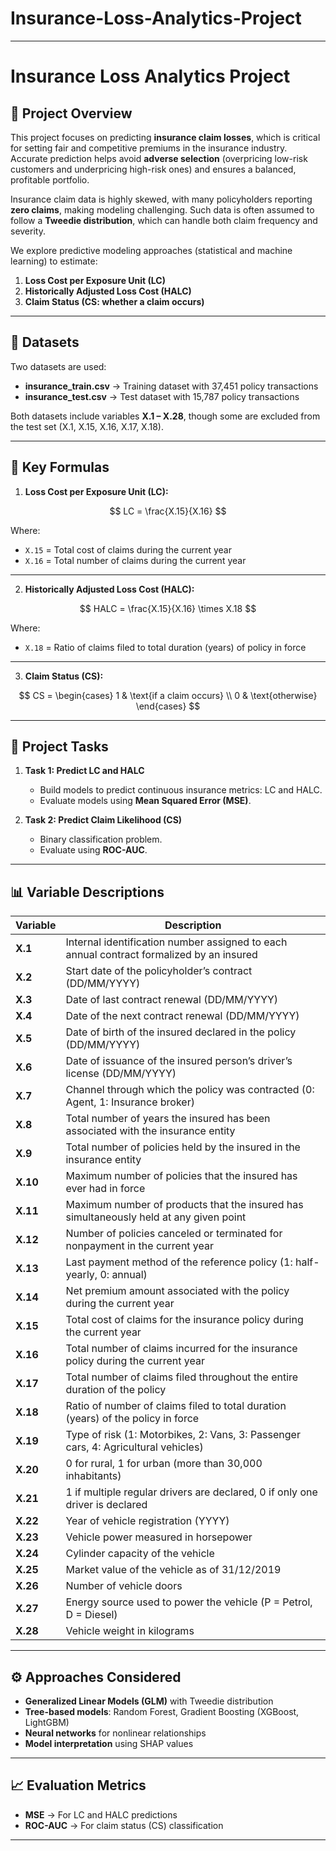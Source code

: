 # Insurance-Loss-Analytics-Project
---

# Insurance Loss Analytics Project

## 📌 Project Overview

This project focuses on predicting **insurance claim losses**, which is critical for setting fair and competitive premiums in the insurance industry. Accurate prediction helps avoid **adverse selection** (overpricing low-risk customers and underpricing high-risk ones) and ensures a balanced, profitable portfolio.

Insurance claim data is highly skewed, with many policyholders reporting **zero claims**, making modeling challenging. Such data is often assumed to follow a **Tweedie distribution**, which can handle both claim frequency and severity.

We explore predictive modeling approaches (statistical and machine learning) to estimate:

1. **Loss Cost per Exposure Unit (LC)**
2. **Historically Adjusted Loss Cost (HALC)**
3. **Claim Status (CS: whether a claim occurs)**

---

## 📂 Datasets

Two datasets are used:

* **insurance\_train.csv** → Training dataset with 37,451 policy transactions
* **insurance\_test.csv** → Test dataset with 15,787 policy transactions

Both datasets include variables **X.1 – X.28**, though some are excluded from the test set (X.1, X.15, X.16, X.17, X.18).

---

## 🧮 Key Formulas

1. **Loss Cost per Exposure Unit (LC):**

$$
LC = \frac{X.15}{X.16}
$$

Where:

* `X.15` = Total cost of claims during the current year
* `X.16` = Total number of claims during the current year

---

2. **Historically Adjusted Loss Cost (HALC):**

$$
HALC = \frac{X.15}{X.16} \times X.18
$$

Where:

* `X.18` = Ratio of claims filed to total duration (years) of policy in force

---

3. **Claim Status (CS):**

$$
CS =
\begin{cases} 
1 & \text{if a claim occurs} \\ 
0 & \text{otherwise} 
\end{cases}
$$

---

## 🎯 Project Tasks

1. **Task 1: Predict LC and HALC**

   * Build models to predict continuous insurance metrics: LC and HALC.
   * Evaluate models using **Mean Squared Error (MSE)**.

2. **Task 2: Predict Claim Likelihood (CS)**

   * Binary classification problem.
   * Evaluate using **ROC-AUC**.

---

## 📊 Variable Descriptions

| Variable | Description                                                                              |
| -------- | ---------------------------------------------------------------------------------------- |
| **X.1**  | Internal identification number assigned to each annual contract formalized by an insured |
| **X.2**  | Start date of the policyholder’s contract (DD/MM/YYYY)                                   |
| **X.3**  | Date of last contract renewal (DD/MM/YYYY)                                               |
| **X.4**  | Date of the next contract renewal (DD/MM/YYYY)                                           |
| **X.5**  | Date of birth of the insured declared in the policy (DD/MM/YYYY)                         |
| **X.6**  | Date of issuance of the insured person’s driver’s license (DD/MM/YYYY)                   |
| **X.7**  | Channel through which the policy was contracted (0: Agent, 1: Insurance broker)          |
| **X.8**  | Total number of years the insured has been associated with the insurance entity          |
| **X.9**  | Total number of policies held by the insured in the insurance entity                     |
| **X.10** | Maximum number of policies that the insured has ever had in force                        |
| **X.11** | Maximum number of products that the insured has simultaneously held at any given point   |
| **X.12** | Number of policies canceled or terminated for nonpayment in the current year             |
| **X.13** | Last payment method of the reference policy (1: half-yearly, 0: annual)                  |
| **X.14** | Net premium amount associated with the policy during the current year                    |
| **X.15** | Total cost of claims for the insurance policy during the current year                    |
| **X.16** | Total number of claims incurred for the insurance policy during the current year         |
| **X.17** | Total number of claims filed throughout the entire duration of the policy                |
| **X.18** | Ratio of number of claims filed to total duration (years) of the policy in force         |
| **X.19** | Type of risk (1: Motorbikes, 2: Vans, 3: Passenger cars, 4: Agricultural vehicles)       |
| **X.20** | 0 for rural, 1 for urban (more than 30,000 inhabitants)                                  |
| **X.21** | 1 if multiple regular drivers are declared, 0 if only one driver is declared             |
| **X.22** | Year of vehicle registration (YYYY)                                                      |
| **X.23** | Vehicle power measured in horsepower                                                     |
| **X.24** | Cylinder capacity of the vehicle                                                         |
| **X.25** | Market value of the vehicle as of 31/12/2019                                             |
| **X.26** | Number of vehicle doors                                                                  |
| **X.27** | Energy source used to power the vehicle (P = Petrol, D = Diesel)                         |
| **X.28** | Vehicle weight in kilograms                                                              |

---


## ⚙️ Approaches Considered

* **Generalized Linear Models (GLM)** with Tweedie distribution
* **Tree-based models**: Random Forest, Gradient Boosting (XGBoost, LightGBM)
* **Neural networks** for nonlinear relationships
* **Model interpretation** using SHAP values

---

## 📈 Evaluation Metrics

* **MSE** → For LC and HALC predictions
* **ROC-AUC** → For claim status (CS) classification

---




